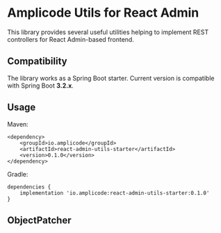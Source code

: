 # Amplicode Utils for React Admin

This library provides several useful utilities helping to implement REST controllers for React Admin-based frontend.

## Compatibility
The library works as a Spring Boot starter. Current version is compatible with Spring Boot **3.2.x**.


## Usage
Maven:
```
<dependency>
    <groupId>io.amplicode</groupId>
    <artifactId>react-admin-utils-starter</artifactId>
    <version>0.1.0</version>
</dependency>
```

Gradle:
```
dependencies {
    implementation 'io.amplicode:react-admin-utils-starter:0.1.0'
}
```

## ObjectPatcher
